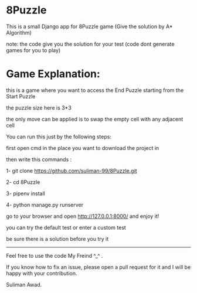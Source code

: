 # 8Puzzle
This is a small Django app for 8Puzzle game (Give the solution by A* Algorithm)

note: the code give you the solution for your test (code dont generate games for you to play)

# Game Explanation:
this is a game where you want to access the End Puzzle starting from the Start Puzzle

the puzzle size here is 3*3

the only move can be applied is to swap the empty cell with any adjacent cell


You can run this just by the following steps:

first open cmd in the place you want to download the project in

then write this commands :

1- git clone https://github.com/suliman-99/8Puzzle.git

2- cd 8Puzzle

3- pipenv install

4- python manage.py runserver

go to your browser and open http://127.0.0.1:8000/ and enjoy it!

you can try the default test or enter a custom test

be sure there is a solution before you try it

-----------------------------------------------

Feel free to use the code My Freind ^_^ .

If you know how to fix an issue, please open a pull request for it and I will be happy with your contribution.

Suliman Awad.
